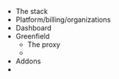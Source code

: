 * The stack
* Platform/billing/organizations
* Dashboard
* Greenfield
  * The proxy
  * 
* Addons
* 
